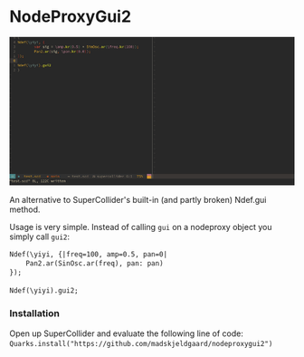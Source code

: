 # NodeProxyGui2

![ndefgui2 in action](ndefgui2.gif)

An alternative to SuperCollider's built-in (and partly broken) Ndef.gui method.

Usage is very simple. Instead of calling `gui` on a nodeproxy object you simply call `gui2`:
```supercollider
Ndef(\yiyi, {|freq=100, amp=0.5, pan=0| 
	Pan2.ar(SinOsc.ar(freq), pan: pan)
});

Ndef(\yiyi).gui2;
```

### Installation

Open up SuperCollider and evaluate the following line of code:
`Quarks.install("https://github.com/madskjeldgaard/nodeproxygui2")`
